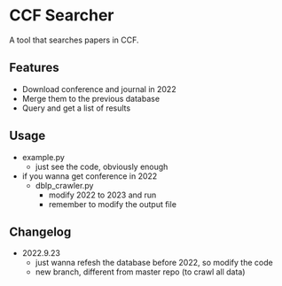 # CCF Searcher

A tool that searches papers in CCF.

## Features

* Download conference and journal in 2022
* Merge them to the previous database
* Query and get a list of results

## Usage

* example.py
  * just see the code, obviously enough
* if you wanna get conference in 2022
  * dblp_crawler.py
    * modify  2022 to 2023 and run
    * remember to modify the output file

## Changelog

* 2022.9.23
  * just wanna refesh the database before 2022, so modify the code
  * new branch, different from master repo (to crawl all data)
